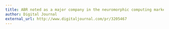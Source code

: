 ```yaml
---
title: ABR noted as a major company in the neuromorphic computing market, which is estimated at 272.9 million USD by 2022
author: Digital Journal
external_url: http://www.digitaljournal.com/pr/3205467
---
```

